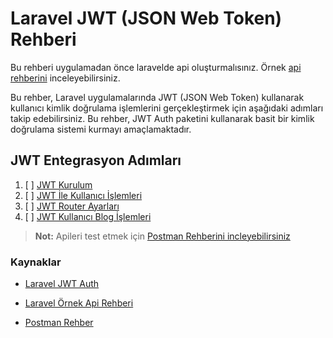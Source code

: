 # Laravel JWT (JSON Web Token) Rehberi

Bu rehberi uygulamadan önce laravelde api oluşturmalısınız. Örnek [api rehberini](https://github.com/kaankaltakkiran/Linux_notlarim/blob/main/php_notlarim/notlarim/laravel_api_notlarim/notlarim/blog_api_rehberi.md) inceleyebilirsiniz.

Bu rehber, Laravel uygulamalarında JWT (JSON Web Token) kullanarak kullanıcı kimlik doğrulama işlemlerini gerçekleştirmek için aşağıdaki adımları takip edebilirsiniz. Bu rehber, JWT Auth paketini kullanarak basit bir kimlik doğrulama sistemi kurmayı amaçlamaktadır.

## JWT Entegrasyon Adımları

1. [ ] [JWT Kurulum](https://github.com/kaankaltakkiran/Linux_notlarim/blob/main/php_notlarim/notlarim/laravel_api_notlarim/notlarim/jwt_kurulum.md)
2. [ ] [JWT İle Kullanıcı İşlemleri](https://github.com/kaankaltakkiran/Linux_notlarim/blob/main/php_notlarim/notlarim/laravel_api_notlarim/notlarim/jwt_kullanici.md)
3. [ ] [JWT Router Ayarları](https://github.com/kaankaltakkiran/Linux_notlarim/blob/main/php_notlarim/notlarim/laravel_api_notlarim/notlarim/jwt_router.md)
4. [ ] [JWT Kullanıcı Blog İşlemleri](https://github.com/kaankaltakkiran/Linux_notlarim/blob/main/php_notlarim/notlarim/laravel_api_notlarim/notlarim/jwt_kullanici_blog_.md)

> **Not:** Apileri test etmek için [Postman Rehberini incleyebilirsiniz](https://github.com/kaankaltakkiran/Linux_notlarim/blob/main/php_notlarim/notlarim/laravel_api_notlarim/notlarim/postman_rehberi.md)

### Kaynaklar

- [Laravel JWT Auth](https://laravel-jwt-auth.readthedocs.io/en/latest/laravel-installation/)

- [Laravel Örnek Api Rehberi](https://github.com/kaankaltakkiran/Linux_notlarim/blob/main/php_notlarim/notlarim/laravel_api_notlarim/notlarim/blog_api_rehberi.md)

- [Postman Rehber](https://github.com/kaankaltakkiran/Linux_notlarim/blob/main/php_notlarim/notlarim/laravel_api_notlarim/notlarim/postman_rehberi.md)
